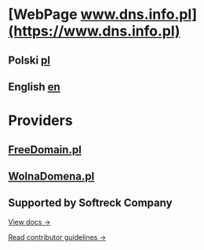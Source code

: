 # [WebPage www.dns.info.pl](https://www.dns.info.pl)
## Polski [pl](/pl)
## English [en](/en)

# Providers
## [FreeDomain.pl](https://www.freedomain.pl)
## [WolnaDomena.pl](https://www.wolnadomena.pl)


## Supported by Softreck Company

[View docs →](https://developers.softreck.com/dns.info.pl)

[Read contributor guidelines →](https://developers.softreck.com/docs-engine/contributing/content-framework)
